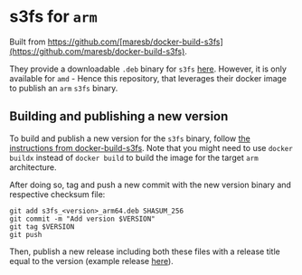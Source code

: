 # s3fs for `arm`

Built from https://github.com/[maresb/docker-build-s3fs](https://github.com/maresb/docker-build-s3fs).

They provide a downloadable `.deb` binary for `s3fs` [here](https://github.com/maresb/docker-build-s3fs#download). However, it is only available for `amd` - Hence this repository, that leverages their docker image to publish an `arm` `s3fs` binary.

## Building and publishing a new version

To build and publish a new version for the `s3fs` binary, follow [the instructions from docker-build-s3fs](https://github.com/maresb/docker-build-s3fs#download). Note that you might need to use `docker buildx` instead of `docker build` to build the image for the target `arm` architecture.

After doing so, tag and push a new commit with the new version binary and respective checksum file:

```
git add s3fs_<version>_arm64.deb SHASUM_256
git commit -m "Add version $VERSION"
git tag $VERSION
git push
```

Then, publish a new release including both these files with a release title equal to the version (example release [here](https://github.com/adzerk/s3fs-arm/releases/tag/1.91)).
